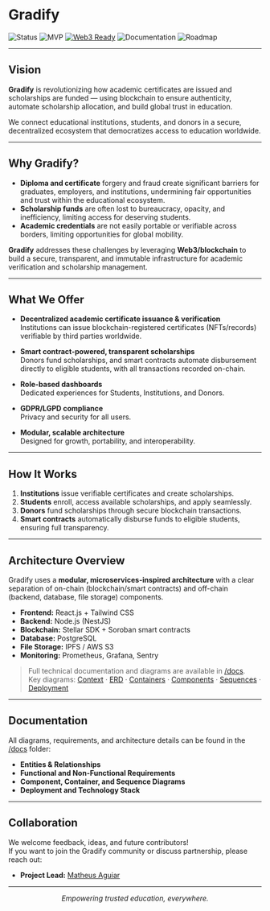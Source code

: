 # Gradify

![Status](https://img.shields.io/badge/Status-in%20progress-lightgrey)
![MVP](https://img.shields.io/badge/MVP-in%20development-blueviolet)
[![Web3 Ready](https://img.shields.io/badge/Web3-Stellar%20%2B%20Soroban-blueviolet.svg)]()
![Documentation](https://img.shields.io/badge/Docs-available-blue)
![Roadmap](https://img.shields.io/badge/Roadmap-on%20track-orange)

---

## Vision

**Gradify** is revolutionizing how academic certificates are issued and scholarships are funded — using blockchain to ensure authenticity, automate scholarship allocation, and build global trust in education.

We connect educational institutions, students, and donors in a secure, decentralized ecosystem that democratizes access to education worldwide.

---

## Why Gradify?

- **Diploma and certificate** forgery and fraud create significant barriers for graduates, employers, and institutions, undermining fair opportunities and trust within the educational ecosystem.  
- **Scholarship funds** are often lost to bureaucracy, opacity, and inefficiency, limiting access for deserving students.  
- **Academic credentials** are not easily portable or verifiable across borders, limiting opportunities for global mobility.

**Gradify** addresses these challenges by leveraging **Web3/blockchain** to build a secure, transparent, and immutable infrastructure for academic verification and scholarship management.


---

## What We Offer

- **Decentralized academic certificate issuance & verification**  
  Institutions can issue blockchain-registered certificates (NFTs/records) verifiable by third parties worldwide.

- **Smart contract-powered, transparent scholarships**  
  Donors fund scholarships, and smart contracts automate disbursement directly to eligible students, with all transactions recorded on-chain.

- **Role-based dashboards**  
  Dedicated experiences for Students, Institutions, and Donors.

- **GDPR/LGPD compliance**  
  Privacy and security for all users.

- **Modular, scalable architecture**  
  Designed for growth, portability, and interoperability.

---

## How It Works

1. **Institutions** issue verifiable certificates and create scholarships.  
2. **Students** enroll, access available scholarships, and apply seamlessly.  
3. **Donors** fund scholarships through secure blockchain transactions.  
4. **Smart contracts** automatically disburse funds to eligible students, ensuring full transparency.

---

## Architecture Overview

Gradify uses a **modular, microservices-inspired architecture** with a clear separation of on-chain (blockchain/smart contracts) and off-chain (backend, database, file storage) components.

- **Frontend:** React.js + Tailwind CSS  
- **Backend:** Node.js (NestJS)
- **Blockchain:** Stellar SDK + Soroban smart contracts  
- **Database:** PostgreSQL  
- **File Storage:** IPFS / AWS S3  
- **Monitoring:** Prometheus, Grafana, Sentry

> Full technical documentation and diagrams are available in [/docs](./docs).  
> Key diagrams: [Context](./docs/Diagrams/images/High-Level%20Context%20Diagram.png) · [ERD](./docs/Diagrams/images/ERD%20Diagram.png) · [Containers](./docs/Diagrams/images/Container%20Diagram.png) · [Components](./docs/Diagrams/images/Certificate%20Module%20Component%20Diagram.png) · [Sequences](./docs/Diagrams/images/Scholarship%20Disbursement%20Flow%20(On-Chain).png) · [Deployment](./docs/Diagrams/images/Deployment%20Diagram%20(MVP%20Cloud-Native).png)

---

## Documentation

All diagrams, requirements, and architecture details can be found in the [/docs](./docs) folder:

- **Entities & Relationships**
- **Functional and Non-Functional Requirements**
- **Component, Container, and Sequence Diagrams**
- **Deployment and Technology Stack**

---

## Collaboration

We welcome feedback, ideas, and future contributors!  
If you want to join the Gradify community or discuss partnership, please reach out:

- **Project Lead:** [Matheus Aguiar](https://www.linkedin.com/in/matheusbrasilaguiar/)

---

<p align="center">
  <i>Empowering trusted education, everywhere.</i>
</p>
